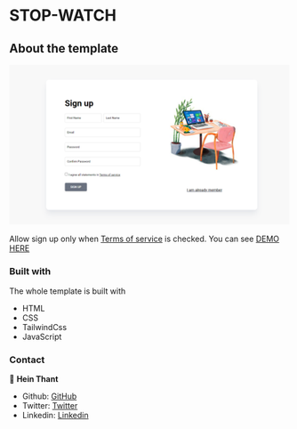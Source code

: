 # STOP-WATCH

## About the template

![screenshot](./src/images/Screenshot%202022-07-16%20184843.png)

Allow sign up only when <u>Terms of service</u> is checked.
You can see [DEMO HERE](https://heinthantx.github.io/sign-up-form)

### Built with

The whole template is built with

- HTML
- CSS
- TailwindCss
- JavaScript

### Contact

👤 **Hein Thant**

- Github: [GitHub](https://github.com/heinthantX)
- Twitter: [Twitter](https://twitter.com/HeinThantX_)
- Linkedin: [Linkedin](https://www.linkedin.com/in/hein-thant-75372b245/)
